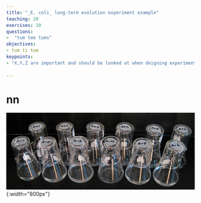 ```yaml
---
title: "_E. coli_ long-term evolution experiment example"
teaching: 20
exercises: 10
questions:
-  "tum tee tums"
objectives:
- tum ti tum
keypoints:
- "X,Y,Z are important and should be looked at when deigning experiments"

---
```



# nn

![A file hierarchy containing with root and home directories labelled](../fig/800px-Lenski's_12_long-term_lines_of_E._coli_on_25_June_2008.jpg){:width="800px"}
